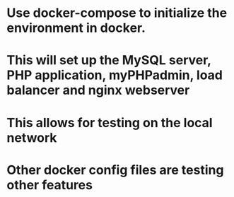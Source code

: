 # Use docker-compose to initialize the environment in docker. 
# This will set up the MySQL server, PHP application, myPHPadmin, load balancer and nginx webserver 
# This allows for testing on the local network
# Other docker config files are testing other features
